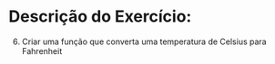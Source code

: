 # Descrição do Exercício:

6. Criar uma função que converta uma temperatura de Celsius para Fahrenheit